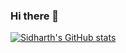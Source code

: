 ### Hi there 👋

[![Sidharth's GitHub stats](https://github-readme-stats.vercel.app/api?username=sidharth1919)](https://github.com/anuraghazra/github-readme-stats)
